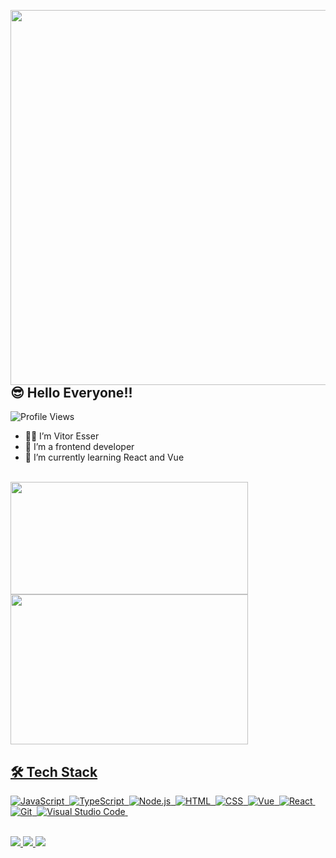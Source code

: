 <img align="right" height="600em"
src="https://i.pinimg.com/originals/ff/41/dc/ff41dcc9e23820cb030f3375249eab39.jpg"/>

## 😎 Hello Everyone!!

<p align="left"> <img src="https://komarev.com/ghpvc/?username=VitorEsser&color=54AEFF&style=for-the-badge" alt="Profile Views" /> </pcem>

- 🤟🏻 I’m Vitor Esser
- 🔭 I’m a frontend developer
- 🌱 I’m currently learning React and Vue

<br>
<div>
  <a href="https://github.com/VitorEsser">
  <img width="380em" height="180em" src="https://github-readme-stats.vercel.app/api?username=VitorEsser&show_icons=true&theme=tokyonight&include_all_commits=true&count_private=true" />
  <img width="380em" height="240em" src="https://github-readme-stats.vercel.app/api/top-langs/?username=VitorEsser&layout=compact&langs_count=16&theme=tokyonight"
</div>

## 🛠 Tech Stack

![JavaScript](https://img.shields.io/badge/-JavaScript-05122A?style=flat&logo=javascript)&nbsp;
![TypeScript](https://img.shields.io/badge/-TypeScript-05122A?style=flat&logo=typeScript)&nbsp;
![Node.js](https://img.shields.io/badge/-Node.js-05122A?style=flat&logo=node.js)&nbsp;
![HTML](https://img.shields.io/badge/-HTML-05122A?style=flat&logo=HTML5)&nbsp;
![CSS](https://img.shields.io/badge/-CSS-05122A?style=flat&logo=CSS3&logoColor=1572B6)&nbsp;
![Vue](https://img.shields.io/badge/-Vue-05122A?style=flat&logo=vue.js)&nbsp;
![React](https://img.shields.io/badge/-React-05122A?style=flat&logo=react)&nbsp;
![Git](https://img.shields.io/badge/-Git-05122A?style=flat&logo=git)&nbsp;
![Visual Studio Code](https://img.shields.io/badge/-Visual%20Studio%20Code-05122A?style=flat&logo=visual-studio-code&logoColor=007ACC)&nbsp;

<br>
<div>
  <a href="https://www.instagram.com/vitoresser_/" target="_blank">
    <img src="https://img.shields.io/badge/-Instagram-%23E4405F?style=for-the-badge&logo=instagram&logoColor=white" target="_blank" />
  </a>
  <a href="https://www.linkedin.com/in/vitoresser/" target="_blank">
    <img src="https://img.shields.io/badge/-LinkedIn-%230077B5?style=for-the-badge&logo=linkedin&logoColor=white" target="_blank" />
  </a>
  <a href="mailto:vitoresser10@gmail.com" target="_blank">
    <img src="https://img.shields.io/badge/-Gmail-%23333?style=for-the-badge&logo=gmail&logoColor=white" target="_blank" />
  </a>
</div>
